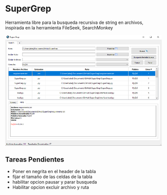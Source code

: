 # SuperGrep
Herramienta libre para la busqueda recursiva de string en archivos, inspirada en la herramienta FileSeek, SearchMonkey

![Optional Text](https://github.com/abeljm/SuperGrep/blob/master/image_1.png)

## Tareas Pendientes
- Poner en negrita en el header de la tabla
- fijar el tamaño de las celdas de la tabla
- habilitar opcion pausar y parar busqueda
- Habilitar opcion excluir archivo y ruta
